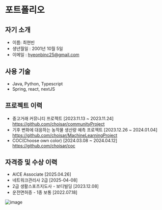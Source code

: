 # 포트폴리오

## 자기 소개

* 이름: 최현빈
* 생년월일 : 2001년 10월 5일
* 이메일 : hyeonbinc25@gmail.com

## 사용 기술

* Java, Python, Typescript
* Spring, react, nextJS

## 프로젝트 이력

* 중고거래 커뮤니티 프로젝트 [2023.11.13 ~ 2023.11.24] https://github.com/choisar/communityProject
* 기후 변화에 대응하는 농작물 생산량 예측 프로젝트 [2023.12.26 ~ 2024.01.04] https://github.com/choisar/MachineLearningProject
* COC(Choose own color) [2024.03.08 ~ 2024.04.12] https://github.com/choisar/coc


## 자격증 및 수상 이력

* AICE Associate [2025.04.26]
* 네트워크관리사 2급 [2025-04-08]
* 2급 생활스포츠지도사 - 보디빌딩 [2023.12.08]
* 운전면허증 - 1종 보통 [2022.07.18]

![image](https://github.com/choisar/portFolio/assets/150644137/2fe4aa81-1851-424c-8a50-43ac4dc23572)

